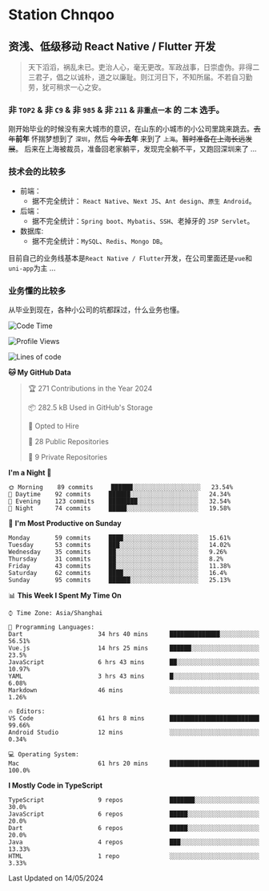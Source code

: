 # Station Chnqoo

## 资浅、低级移动 React Native / Flutter 开发

> 天下滔滔，祸乱未已。吏治人心，毫无更改。军政战事，日崇虚伪。非得二三君子，倡之以诚朴，道之以廉耻。则江河日下，不知所届。不若自习勤劳，犹可稍求一心之安。

### 非 `TOP2` & 非 `C9` & 非 `985` & 非 `211` & `非重点一本` 的 `二本` 选手。

刚开始毕业的时候没有来大城市的意识，在山东的小城市的小公司里跳来跳去。~~去年~~**前年** 怀揣梦想到了 `深圳`，然后 ~~今年~~**去年** 来到了 `上海`。~~暂时准备在上海长远发展~~。
后来在上海被裁员，准备回老家躺平，发现完全躺不平，又跑回深圳来了 ...

### 技术会的比较多

- 前端：
  - 据不完全统计： `React Native`、`Next JS`、`Ant design`、`原生 Android`。
- 后端：
  - 据不完全统计：`Spring boot`、`Mybatis`、`SSH`、老掉牙的 `JSP Servlet`。
- 数据库:
  - 据不完全统计：`MySQL`、`Redis`、`Mongo DB`。

目前自己的业务线基本是`React Native / Flutter`开发，在公司里面还是`vue`和`uni-app`为主 ...

### 业务懂的比较多

从毕业到现在，各种小公司的坑都踩过，什么业务也懂。

<!--START_SECTION:waka-->
![Code Time](http://img.shields.io/badge/Code%20Time-5%2C129%20hrs%2015%20mins-blue)

![Profile Views](http://img.shields.io/badge/Profile%20Views-183-blue)

![Lines of code](https://img.shields.io/badge/From%20Hello%20World%20I%27ve%20Written-263%20Thousand%20lines%20of%20code-blue)

**🐱 My GitHub Data** 

> 🏆 271 Contributions in the Year 2024
 > 
> 📦 282.5 kB Used in GitHub's Storage 
 > 
> 💼 Opted to Hire
 > 
> 📜 28 Public Repositories 
 > 
> 🔑 9 Private Repositories  
 > 
**I'm a Night 🦉** 

```text
🌞 Morning    89 commits     ██████░░░░░░░░░░░░░░░░░░░   23.54% 
🌆 Daytime    92 commits     ██████░░░░░░░░░░░░░░░░░░░   24.34% 
🌃 Evening    123 commits    ████████░░░░░░░░░░░░░░░░░   32.54% 
🌙 Night      74 commits     █████░░░░░░░░░░░░░░░░░░░░   19.58%

```
📅 **I'm Most Productive on Sunday** 

```text
Monday       59 commits     ████░░░░░░░░░░░░░░░░░░░░░   15.61% 
Tuesday      53 commits     ███░░░░░░░░░░░░░░░░░░░░░░   14.02% 
Wednesday    35 commits     ██░░░░░░░░░░░░░░░░░░░░░░░   9.26% 
Thursday     31 commits     ██░░░░░░░░░░░░░░░░░░░░░░░   8.2% 
Friday       43 commits     ██░░░░░░░░░░░░░░░░░░░░░░░   11.38% 
Saturday     62 commits     ████░░░░░░░░░░░░░░░░░░░░░   16.4% 
Sunday       95 commits     ██████░░░░░░░░░░░░░░░░░░░   25.13%

```


📊 **This Week I Spent My Time On** 

```text
⌚︎ Time Zone: Asia/Shanghai

💬 Programming Languages: 
Dart                     34 hrs 40 mins      ██████████████░░░░░░░░░░░   56.51% 
Vue.js                   14 hrs 25 mins      ██████░░░░░░░░░░░░░░░░░░░   23.5% 
JavaScript               6 hrs 43 mins       ██░░░░░░░░░░░░░░░░░░░░░░░   10.97% 
YAML                     3 hrs 43 mins       █░░░░░░░░░░░░░░░░░░░░░░░░   6.08% 
Markdown                 46 mins             ░░░░░░░░░░░░░░░░░░░░░░░░░   1.26%

🔥 Editors: 
VS Code                  61 hrs 8 mins       █████████████████████████   99.66% 
Android Studio           12 mins             ░░░░░░░░░░░░░░░░░░░░░░░░░   0.34%

💻 Operating System: 
Mac                      61 hrs 20 mins      █████████████████████████   100.0%

```

**I Mostly Code in TypeScript** 

```text
TypeScript               9 repos             ███████░░░░░░░░░░░░░░░░░░   30.0% 
JavaScript               6 repos             █████░░░░░░░░░░░░░░░░░░░░   20.0% 
Dart                     6 repos             █████░░░░░░░░░░░░░░░░░░░░   20.0% 
Java                     4 repos             ███░░░░░░░░░░░░░░░░░░░░░░   13.33% 
HTML                     1 repo              ░░░░░░░░░░░░░░░░░░░░░░░░░   3.33%

```



 Last Updated on 14/05/2024
<!--END_SECTION:waka-->

<!---
ChenqiaoStation/ChenqiaoStation is a ✨ special ✨ repository because its `README.md` (this file) appears on your GitHub profile.
You can click the Preview link to take a look at your changes.
--->
